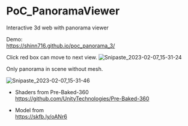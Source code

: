 # PoC_PanoramaViewer
Interactive 3d web with panorama viewer

Demo:  
https://shinn716.github.io/poc_panorama_3/


Click red box can move to next view.
![Snipaste_2023-02-07_15-31-24](https://user-images.githubusercontent.com/3417707/217189784-3a8a180c-47a2-4b7c-9176-8816a20dd032.png)  

Only panorama in scene without mesh.

![Snipaste_2023-02-07_15-31-46](https://user-images.githubusercontent.com/3417707/217189798-9a8b145a-b5bd-4825-825a-d0d4049f1e40.png)  


* Shaders from Pre-Baked-360  
https://github.com/UnityTechnologies/Pre-Baked-360

* Model from  
https://skfb.ly/oANr6  
